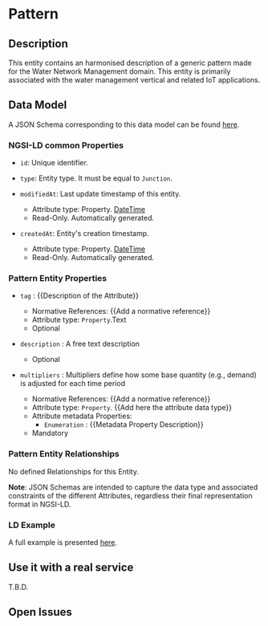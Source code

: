 # Pattern

## Description
This entity contains an harmonised description of a generic pattern made for the Water Network Management domain. This entity is primarily associated with the water management vertical and related IoT applications.

## Data Model

A JSON Schema corresponding to this data model can be found [here](../schema.json).

### NGSI-LD common Properties

-   `id`: Unique identifier.

-   `type`: Entity type. It must be equal to `Junction`.

-   `modifiedAt`: Last update timestamp of this
    entity.

    -   Attribute type: Property. [DateTime](https://schema.org/DateTime)
    -   Read-Only. Automatically generated.

-   `createdAt`: Entity's creation timestamp.

    -   Attribute type: Property. [DateTime](https://schema.org/DateTime)
    -   Read-Only. Automatically generated.

 ### Pattern Entity Properties
-   `tag` : {{Description of the Attribute}}
    -   Normative References: {{Add a normative reference}}
    -   Attribute type: `Property`.Text
    -   Optional

-   `description` : A free text description
    -   Optional

-   `multipliers` : Multipliers define how some base quantity (e.g., demand) is adjusted for each time period

    -   Normative References: {{Add a normative reference}}
    -   Attribute type: `Property`. {{Add here the attribute data type}}
    -   Attribute metadata Properties:
        -   `Enumeration` : {{Metadata Property Description}}
    -   Mandatory

### Pattern Entity Relationships
No defined Relationships for this Entity.


**Note**: JSON Schemas are intended to capture the data type and associated
constraints of the different Attributes, regardless their final representation
format in NGSI-LD.

### LD Example

A full example is presented [here](../example-normalized-ld.jsonld).

## Use it with a real service

T.B.D.

## Open Issues
